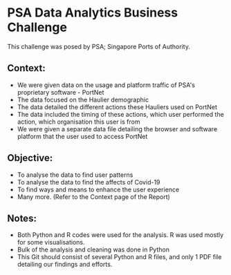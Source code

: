 # PSA Data Analytics Business Challenge

This challenge was posed by PSA; Singapore Ports of Authority.

## Context:
  - We were given data on the usage and platform traffic of PSA's proprietary software - PortNet
  - The data focused on the Haulier demographic
  - The data detailed the different actions these Hauliers used on PortNet
  - The data included the timing of these actions, which user performed the action, which organisation this user is from
  - We were given a separate data file detailing the browser and software platform that the user used to access PortNet
  
## Objective:
  - To analyse the data to find user patterns
  - To analyse the data to find the affects of Covid-19
  - To find ways and means to enhance the user experience
  - Many more. (Refer to the Context page of the Report)
 
## Notes:
  - Both Python and R codes were used for the analysis. R was used mostly for some visualisations. 
  - Bulk of the analysis and cleaning was done in Python
  - This Git should consist of several Python and R files, and only 1 PDF file detailing our findings and efforts.
